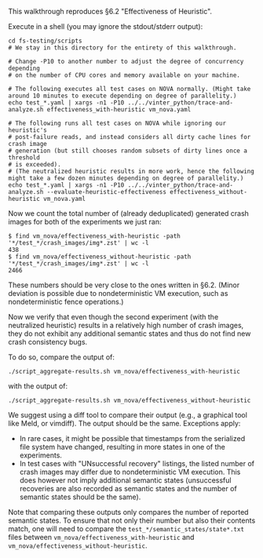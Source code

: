 This walkthrough reproduces §6.2 "Effectiveness of Heuristic".

Execute in a shell (you may ignore the stdout/stderr output):
```
cd fs-testing/scripts
# We stay in this directory for the entirety of this walkthrough.

# Change -P10 to another number to adjust the degree of concurrency depending
# on the number of CPU cores and memory available on your machine.

# The following executes all test cases on NOVA normally. (Might take around 10 minutes to execute depending on degree of parallelity.)
echo test_*.yaml | xargs -n1 -P10 ../../vinter_python/trace-and-analyze.sh effectiveness_with-heuristic vm_nova.yaml

# The following runs all test cases on NOVA while ignoring our heuristic's
# post-failure reads, and instead considers all dirty cache lines for crash image
# generation (but still chooses random subsets of dirty lines once a threshold
# is exceeded).
# (The neutralized heuristic results in more work, hence the following might take a few dozen minutes depending on degree of parallelity.)
echo test_*.yaml | xargs -n1 -P10 ../../vinter_python/trace-and-analyze.sh --evaluate-heuristic-effectiveness effectiveness_without-heuristic vm_nova.yaml
```

Now we count the total number of (already deduplicated) generated crash images for both of the experiments we just ran:
```
$ find vm_nova/effectiveness_with-heuristic -path '*/test_*/crash_images/img*.zst' | wc -l
438
$ find vm_nova/effectiveness_without-heuristic -path '*/test_*/crash_images/img*.zst' | wc -l
2466
```
These numbers should be very close to the ones written in §6.2.
(Minor deviation is possible due to nondeterministic VM execution, such as nondeterministic fence operations.)

Now we verify that even though the second experiment (with the neutralized
heuristic) results in a relatively high number of crash images, they do not
exhibit any additional semantic states and thus do not find new crash
consistency bugs.

To do so, compare the output of:
```
./script_aggregate-results.sh vm_nova/effectiveness_with-heuristic
```
with the output of:
```
./script_aggregate-results.sh vm_nova/effectiveness_without-heuristic
```
We suggest using a diff tool to compare their output (e.g., a graphical tool like Meld, or vimdiff).
The output should be the same.
Exceptions apply:
 * In rare cases, it might be possible that timestamps from the serialized file system have changed, resulting in more states in one of the experiments.
 * In test cases with "UNsuccessful recovery" listings, the listed number of crash images may differ due to nondeterministic VM execution. This does however not imply additional semantic states (unsuccessful recoveries are also recorded as semantic states and the number of semantic states should be the same).

Note that comparing these outputs only compares the number of reported semantic states.
To ensure that not only their number but also their contents match, one will need to compare the `test_*/semantic_states/state*.txt` files between `vm_nova/effectiveness_with-heuristic` and `vm_nova/effectiveness_without-heuristic`.
